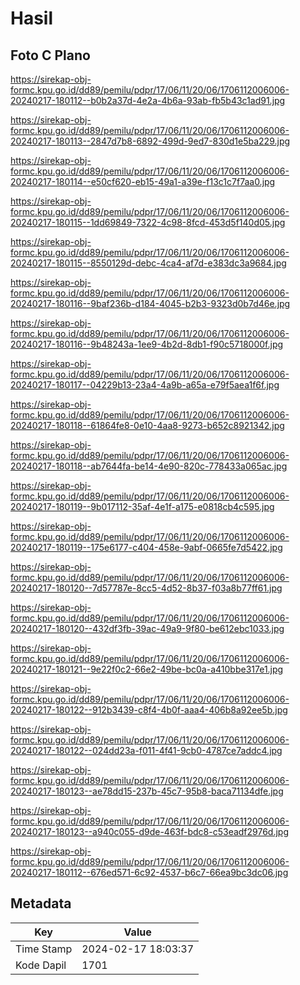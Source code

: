 # Hasil

## Foto C Plano

https://sirekap-obj-formc.kpu.go.id/dd89/pemilu/pdpr/17/06/11/20/06/1706112006006-20240217-180112--b0b2a37d-4e2a-4b6a-93ab-fb5b43c1ad91.jpg

https://sirekap-obj-formc.kpu.go.id/dd89/pemilu/pdpr/17/06/11/20/06/1706112006006-20240217-180113--2847d7b8-6892-499d-9ed7-830d1e5ba229.jpg

https://sirekap-obj-formc.kpu.go.id/dd89/pemilu/pdpr/17/06/11/20/06/1706112006006-20240217-180114--e50cf620-eb15-49a1-a39e-f13c1c7f7aa0.jpg

https://sirekap-obj-formc.kpu.go.id/dd89/pemilu/pdpr/17/06/11/20/06/1706112006006-20240217-180115--1dd69849-7322-4c98-8fcd-453d5f140d05.jpg

https://sirekap-obj-formc.kpu.go.id/dd89/pemilu/pdpr/17/06/11/20/06/1706112006006-20240217-180115--8550129d-debc-4ca4-af7d-e383dc3a9684.jpg

https://sirekap-obj-formc.kpu.go.id/dd89/pemilu/pdpr/17/06/11/20/06/1706112006006-20240217-180116--9baf236b-d184-4045-b2b3-9323d0b7d46e.jpg

https://sirekap-obj-formc.kpu.go.id/dd89/pemilu/pdpr/17/06/11/20/06/1706112006006-20240217-180116--9b48243a-1ee9-4b2d-8db1-f90c5718000f.jpg

https://sirekap-obj-formc.kpu.go.id/dd89/pemilu/pdpr/17/06/11/20/06/1706112006006-20240217-180117--04229b13-23a4-4a9b-a65a-e79f5aea1f6f.jpg

https://sirekap-obj-formc.kpu.go.id/dd89/pemilu/pdpr/17/06/11/20/06/1706112006006-20240217-180118--61864fe8-0e10-4aa8-9273-b652c8921342.jpg

https://sirekap-obj-formc.kpu.go.id/dd89/pemilu/pdpr/17/06/11/20/06/1706112006006-20240217-180118--ab7644fa-be14-4e90-820c-778433a065ac.jpg

https://sirekap-obj-formc.kpu.go.id/dd89/pemilu/pdpr/17/06/11/20/06/1706112006006-20240217-180119--9b017112-35af-4e1f-a175-e0818cb4c595.jpg

https://sirekap-obj-formc.kpu.go.id/dd89/pemilu/pdpr/17/06/11/20/06/1706112006006-20240217-180119--175e6177-c404-458e-9abf-0665fe7d5422.jpg

https://sirekap-obj-formc.kpu.go.id/dd89/pemilu/pdpr/17/06/11/20/06/1706112006006-20240217-180120--7d57787e-8cc5-4d52-8b37-f03a8b77ff61.jpg

https://sirekap-obj-formc.kpu.go.id/dd89/pemilu/pdpr/17/06/11/20/06/1706112006006-20240217-180120--432df3fb-39ac-49a9-9f80-be612ebc1033.jpg

https://sirekap-obj-formc.kpu.go.id/dd89/pemilu/pdpr/17/06/11/20/06/1706112006006-20240217-180121--9e22f0c2-66e2-49be-bc0a-a410bbe317e1.jpg

https://sirekap-obj-formc.kpu.go.id/dd89/pemilu/pdpr/17/06/11/20/06/1706112006006-20240217-180122--912b3439-c8f4-4b0f-aaa4-406b8a92ee5b.jpg

https://sirekap-obj-formc.kpu.go.id/dd89/pemilu/pdpr/17/06/11/20/06/1706112006006-20240217-180122--024dd23a-f011-4f41-9cb0-4787ce7addc4.jpg

https://sirekap-obj-formc.kpu.go.id/dd89/pemilu/pdpr/17/06/11/20/06/1706112006006-20240217-180123--ae78dd15-237b-45c7-95b8-baca71134dfe.jpg

https://sirekap-obj-formc.kpu.go.id/dd89/pemilu/pdpr/17/06/11/20/06/1706112006006-20240217-180123--a940c055-d9de-463f-bdc8-c53eadf2976d.jpg

https://sirekap-obj-formc.kpu.go.id/dd89/pemilu/pdpr/17/06/11/20/06/1706112006006-20240217-180112--676ed571-6c92-4537-b6c7-66ea9bc3dc06.jpg


## Metadata

| Key        | Value               |
| ---------- | ------------------- |
| Time Stamp | 2024-02-17 18:03:37 |
| Kode Dapil | 1701                |



